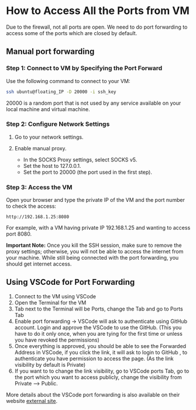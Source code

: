 # How to Access All the Ports from VM

Due to the firewall, not all ports are open. We need to do port forwarding to access some of the ports which are closed by default.

## Manual port forwarding

### Step 1: Connect to VM by Specifying the Port Forward

Use the following command to connect to your VM:

```sh
ssh ubuntu@floating_IP -D 20000 -i ssh_key
```

20000 is a random port that is not used by any service available on your local machine and virtual machine.

### Step 2: Configure Network Settings

1. Go to your network settings.

2. Enable manual proxy.
   - In the SOCKS Proxy settings, select SOCKS v5.
   - Set the host to 127.0.0.1.
   - Set the port to 20000 (the port used in the first step).

### Step 3: Access the VM

Open your browser and type the private IP of the VM and the port number to check the access:

```text
http://192.168.1.25:8080
```

For example, with a VM having private IP 192.168.1.25 and wanting to access port 8080.

**Important Note:**
Once you kill the SSH session, make sure to remove the proxy settings; otherwise, you will not be able to access the internet from your machine. While still being connected with the port forwarding, you should get internet access.

## Using VSCode for Port Forwarding

1. Connect to the VM using VSCode
2. Open the Terminal for the VM
3. Tab next to the Terminal will be Ports, change the Tab and go to Ports Tab
4. Enable port forwarding -> VSCode will ask to authenticate using GitHub account. Login and approve the VSCode to use the GitHub. (This you have to do it only once, when you are tying for the first time or unless you have revoked the permissions)
5. Once everything is approved, you should be able to see the Forwarded Address in VSCode, if you click the link, it will ask to login to GitHub , to authenticate you have permission to access the page. (As the link visibility by default is Private)
6. If you want to to change the link visibility, go to VSCode ports Tab, go to the port which you want to access publicly, change the visibility from Private --> Public.

More details about the VSCode port forwarding is also available on their website [external site](https://code.visualstudio.com/docs/editor/port-forwarding).
